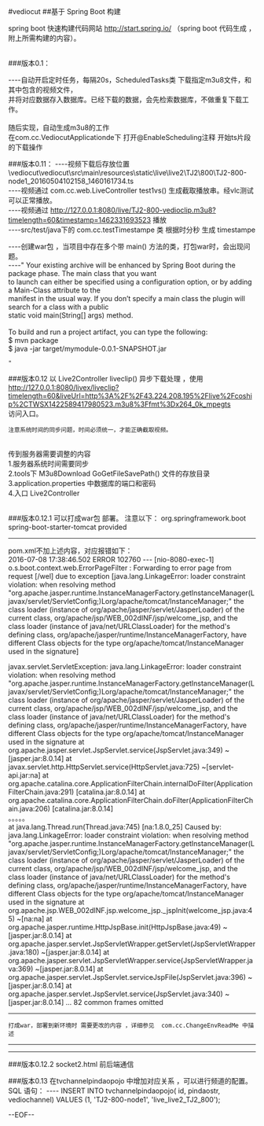 #vediocut
##基于 Spring Boot 构建

spring boot 快速构建代码网站 http://start.spring.io/ （spring boot 代码生成 ，附上所需构建的内容）。
<br>
<br>


###版本0.1：

----自动开启定时任务，每隔20s，ScheduledTasks类 下载指定m3u8文件，和其中包含的视频文件，<br>
          并将对应数据存入数据库。已经下载的数据，会先检索数据库，不做重复下载工<br>
          作。<br>   
          随后实现，自动生成m3u8的工作<br>
          在com.cc.VediocutApplicationde下 打开@EnableScheduling注释 开始ts片段的下载操作
        
          
          
###版本0.11：
----视频下载后存放位置 \vediocut\vediocut\src\main\resources\static\live\live2\TJ2\800\TJ2-800-node1_20160504102158_1460161734.ts<br>
----视频通过 com.cc.web.LiveController test1vs() 生成截取播放串。经vlc测试可以正常播放。<br>
----视频通过  http://127.0.0.1:8080/live/TJ2-800-vedioclip.m3u8?timelength=60&timestamp=1462331693523 播放 <br>
----src/test/java下的  com.cc.testTimestampe 类  根据时分秒 生成  timestampe

----创建war包 ，当项目中存在多个带 main() 方法的类，打包war时，会出现问题。<br>
----" Your existing archive will be enhanced by Spring Boot during the package phase. The main class that you want<br>
      to launch can either be specified using a configuration option, or by adding a Main-Class attribute to the <br>
      manifest in the usual way. If you don’t specify a main class the plugin will search for a class with a public<br>
      static void main(String[] args) method.<br><br>
	To build and run a project artifact, you can type the following:<br>
	$ mvn package<br>
	$ java -jar target/mymodule-0.0.1-SNAPSHOT.jar<br>

    " 
   
###版本0.12 
    以 Live2Controller liveclip() 异步下载处理  ，使用 <br>
    	http://127.0.0.1:8080/livex/liveclip?timelength=60&liveUrl=http%3A%2F%2F43.224.208.195%2Flive%2Fcoship%2CTWSX1422589417980523.m3u8%3Ffmt%3Dx264_0k_mpegts
    	<br>
    访问入口。
    
    注意系统时间的同步问题，时间必须统一，才能正确截取视频。
    

 <br>
   传到服务器需要调整的内容<br>
   1.服务器系统时间需要同步<br>
   2.tools下 M3u8Download GoGetFileSavePath() 文件的存放目录<br>
   3.application.properties 中数据库的端口和密码<br>
   4.入口   Live2Controller<br> 
   
 <br>  
 

###版本0.12.1
 	可以打成war包 部署。
 	注意以下： 
		<!--  部署war包时 需要这个  correct  千万不要注释掉-->
		<dependency>
			<groupId>org.springframework.boot</groupId>
			<artifactId>spring-boot-starter-tomcat</artifactId>
			<scope>provided</scope>
		</dependency>
		
--------------------------------
pom.xml不加上述内容，对应报错如下：<br>
2016-07-08 17:38:46.502 ERROR 102760 --- [nio-8080-exec-1] o.s.boot.context.web.ErrorPageFilter     : Forwarding to error page from request [/wel] due to exception [java.lang.LinkageError: loader constraint violation: when resolving method
"org.apache.jasper.runtime.InstanceManagerFactory.getInstanceManager(Ljavax/servlet/ServletConfig;)Lorg/apache/tomcat/InstanceManager;" the class loader (instance of org/apache/jasper/servlet/JasperLoader) of the current class, org/apache/jsp/WEB_002dINF/jsp/welcome_jsp, and the class loader (instance of java/net/URLClassLoader) for the method's defining class, org/apache/jasper/runtime/InstanceManagerFactory, have different Class objects for the type org/apache/tomcat/InstanceManager used in the signature]

javax.servlet.ServletException: java.lang.LinkageError: loader constraint violation: when resolving method "org.apache.jasper.runtime.InstanceManagerFactory.getInstanceManager(Ljavax/servlet/ServletConfig;)Lorg/apache/tomcat/InstanceManager;" the class loader (instance of org/apache/jasper/servlet/JasperLoader) of the
current class, org/apache/jsp/WEB_002dINF/jsp/welcome_jsp, and the class loader
(instance of java/net/URLClassLoader) for the method's defining class, org/apache/jasper/runtime/InstanceManagerFactory, have different Class objects for the type org/apache/tomcat/InstanceManager used in the signature
        at org.apache.jasper.servlet.JspServlet.service(JspServlet.java:349) ~[jasper.jar:8.0.14]
        at javax.servlet.http.HttpServlet.service(HttpServlet.java:725) ~[servlet-api.jar:na]
        at org.apache.catalina.core.ApplicationFilterChain.internalDoFilter(ApplicationFilterChain.java:291) [catalina.jar:8.0.14]
        at org.apache.catalina.core.ApplicationFilterChain.doFilter(ApplicationFilterChain.java:206) [catalina.jar:8.0.14]
<br>  。。。。。<br>
        at java.lang.Thread.run(Thread.java:745) [na:1.8.0_25]
Caused by: java.lang.LinkageError: loader constraint violation: when resolving method "org.apache.jasper.runtime.InstanceManagerFactory.getInstanceManager(Ljavax/servlet/ServletConfig;)Lorg/apache/tomcat/InstanceManager;" the class loader (instance of org/apache/jasper/servlet/JasperLoader) of the current class, org/apache/jsp/WEB_002dINF/jsp/welcome_jsp, and the class loader (instance of java/net/URLClassLoader) for the method's defining class, org/apache/jasper/runtime/InstanceManagerFactory, have different Class objects for the type org/apache/tomcat/InstanceManager used in the signature
        at org.apache.jsp.WEB_002dINF.jsp.welcome_jsp._jspInit(welcome_jsp.java:45) ~[na:na]
        at org.apache.jasper.runtime.HttpJspBase.init(HttpJspBase.java:49) ~[jasper.jar:8.0.14]
        at org.apache.jasper.servlet.JspServletWrapper.getServlet(JspServletWrapper.java:180) ~[jasper.jar:8.0.14]
        at org.apache.jasper.servlet.JspServletWrapper.service(JspServletWrapper.java:369) ~[jasper.jar:8.0.14]
        at org.apache.jasper.servlet.JspServlet.serviceJspFile(JspServlet.java:396) ~[jasper.jar:8.0.14]
        at org.apache.jasper.servlet.JspServlet.service(JspServlet.java:340) ~[jasper.jar:8.0.14]
        ... 82 common frames omitted

		
----------------------
	打成war，部署到新环境时 需要更改的内容 ，详细参见  com.cc.ChangeEnvReadMe 中描述
----------------------

---------------------------------
###版本0.12.2
 	socket2.html 前后端通信 
 	
###版本0.13
	在tvchannelpindaopojo 中增加对应关系 ，可以进行频道的配置。
	SQL 语句：
	---- INSERT INTO tvchannelpindaopojo(
            id, pindaostr, vediochannel)
         VALUES (1, 'TJ2-800-node1', 'live_live2_TJ2_800');

	
   
--EOF--